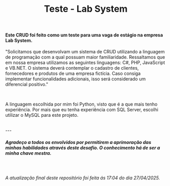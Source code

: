 <div align="center">
  <h1>Teste - Lab System</h1><br>
</div>
<h4>Este CRUD foi feito como um teste para uma vaga de estágio na empresa Lab System.</h4>

<p>"Solicitamos que desenvolvam um sistema de CRUD utilizando a linguagem de programação 
com a qual possuam maior familiaridade. Ressaltamos que em nossa empresa utilizamos as 
seguintes linguagens: C#, PHP, JavaScript e VB.NET. 
O sistema deverá contemplar o cadastro de clientes, fornecedores e produtos de uma 
empresa fictícia. Caso consiga implementar funcionalidades adicionais, isso será 
considerado um diferencial positivo."</p><br>

<p>A linguagem escolhida por mim foi Python, visto que é a que mais tenho experiência. Por mais que eu tenha experiência com SQL Server, escolhi utilizar o MySQL para este projeto.</p><br>
---
<div>
  <h5>Agradeço a todos os envolvidos por permitirem a aprimoração das minhas habilidades através deste desafio. O conhecimento há de ser a minha chave mestra.</h5>
  <br>
  <h6>A atualização final deste repositório foi feita ás 17:04 do dia 27/04/2025.</h6>
</div>
